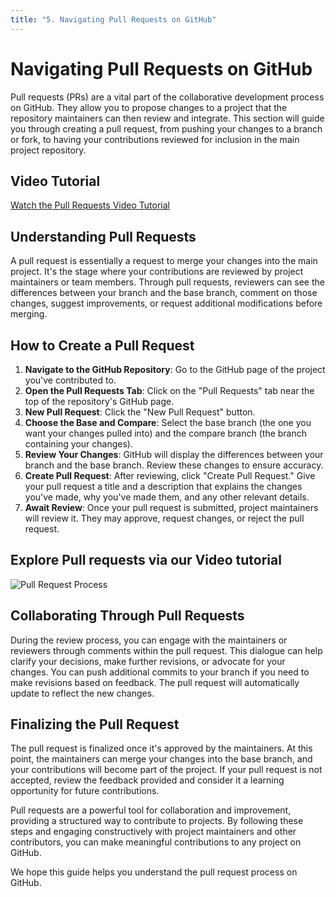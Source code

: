 ```yaml
---
title: "5. Navigating Pull Requests on GitHub"
---
```


# Navigating Pull Requests on GitHub

Pull requests (PRs) are a vital part of the collaborative development process on GitHub. They allow
you to propose changes to a project that the repository maintainers can then review and integrate.
This section will guide you through creating a pull request, from pushing your changes to a branch
or fork, to having your contributions reviewed for inclusion in the main project repository.

## Video Tutorial

[Watch the Pull Requests Video Tutorial](https://youtu.be/3ddMBlMsXwE "Pull requests - Click to Watch!")

## Understanding Pull Requests

A pull request is essentially a request to merge your changes into the main project. It's the stage
where your contributions are reviewed by project maintainers or team members. Through pull requests,
reviewers can see the differences between your branch and the base branch, comment on those changes,
suggest improvements, or request additional modifications before merging.

## How to Create a Pull Request

1. **Navigate to the GitHub Repository**: Go to the GitHub page of the project you've contributed
   to.
2. **Open the Pull Requests Tab**: Click on the "Pull Requests" tab near the top of the repository's
   GitHub page.
3. **New Pull Request**: Click the "New Pull Request" button.
4. **Choose the Base and Compare**: Select the base branch (the one you want your changes pulled
   into) and the compare branch (the branch containing your changes).
5. **Review Your Changes**: GitHub will display the differences between your branch and the base
   branch. Review these changes to ensure accuracy.
6. **Create Pull Request**: After reviewing, click "Create Pull Request." Give your pull request a
   title and a description that explains the changes you've made, why you've made them, and any
   other relevant details.
7. **Await Review**: Once your pull request is submitted, project maintainers will review it. They
   may approve, request changes, or reject the pull request.

## Explore Pull requests via our Video tutorial

![Pull Request Process](https://github.com/Capstone-Template-orginisation/website-template/assets/41245110/0cf1dcb9-e696-4be9-aff6-d462a9cc9777)

## Collaborating Through Pull Requests

During the review process, you can engage with the maintainers or reviewers through comments within
the pull request. This dialogue can help clarify your decisions, make further revisions, or advocate
for your changes. You can push additional commits to your branch if you need to make revisions based
on feedback. The pull request will automatically update to reflect the new changes.

## Finalizing the Pull Request

The pull request is finalized once it's approved by the maintainers. At this point, the maintainers
can merge your changes into the base branch, and your contributions will become part of the project.
If your pull request is not accepted, review the feedback provided and consider it a learning
opportunity for future contributions.

Pull requests are a powerful tool for collaboration and improvement, providing a structured way to
contribute to projects. By following these steps and engaging constructively with project
maintainers and other contributors, you can make meaningful contributions to any project on GitHub.

We hope this guide helps you understand the pull request process on GitHub.
